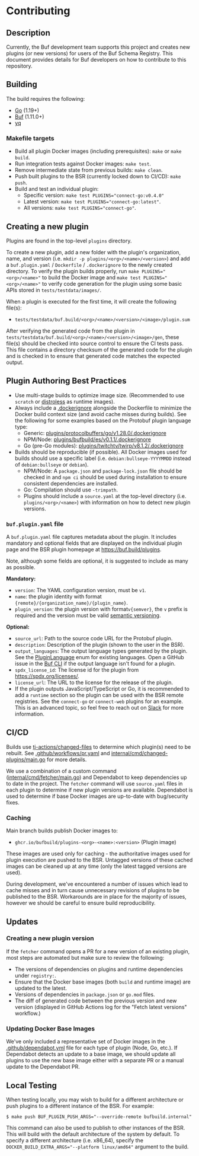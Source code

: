 # Contributing

## Description

Currently, the Buf development team supports this project and creates new plugins (or new versions) for users of the Buf Schema Registry.
This document provides details for Buf developers on how to contribute to this repository.

## Building

The build requires the following:

* [Go](https://go.dev/dl/) (1.19+)
* [Buf](https://github.com/bufbuild/buf) (1.11.0+)
* [yq](https://github.com/mikefarah/yq)

### Makefile targets

* Build all plugin Docker images (including prerequisites): `make` or `make build`.
* Run integration tests against Docker images: `make test`.
* Remove intermediate state from previous builds: `make clean`.
* Push built plugins to the BSR (currently locked down to CI/CD): `make push`.
* Build and test an individual plugin:
  * Specific version: `make test PLUGINS="connect-go:v0.4.0"`
  * Latest version: `make test PLUGINS="connect-go:latest"`.
  * All versions: `make test PLUGINS="connect-go"`.

## Creating a new plugin

Plugins are found in the top-level `plugins` directory.

To create a new plugin, add a new folder with the plugin's organization, name, and version (i.e. `mkdir -p plugins/<org>/<name>/<version>`) and add a `buf.plugin.yaml` / `Dockerfile` / `.dockerignore` to the newly created directory.
To verify the plugin builds properly, run `make PLUGINS="<org>/<name>"` to build the Docker image and `make test PLUGINS="<org>/<name>"` to verify code generation for the plugin using some basic APIs stored in `tests/testdata/images/`.

When a plugin is executed for the first time, it will create the following file(s):

* `tests/testdata/buf.build/<org>/<name>/<version>/<image>/plugin.sum`

After verifying the generated code from the plugin in `tests/testdata/buf.build/<org>/<name>/<version>/<image>/gen`, these file(s) should be checked into source control to ensure the CI tests pass.
This file contains a directory checksum of the generated code for the plugin and is checked in to ensure that generated code matches the expected output.

## Plugin Authoring Best Practices

* Use multi-stage builds to optimize image size. (Recommended to use `scratch` or [distroless](https://github.com/GoogleContainerTools/distroless) as runtime images).
* Always include a [.dockerignore](https://docs.docker.com/engine/reference/builder/#dockerignore-file) alongside the Dockerfile to minimize the Docker build context size (and avoid cache misses during builds). See the following for some examples based on the Protobuf plugin language type:
    * Generic: [plugins/protocolbuffers/go/v1.28.0/.dockerignore](plugins/protocolbuffers/go/v1.28.0/.dockerignore)
    * NPM/Node: [plugins/bufbuild/es/v0.1.1/.dockerignore](plugins/bufbuild/es/v0.1.1/.dockerignore)
    * Go (pre-Go modules): [plugins/twitchtv/twirp/v8.1.2/.dockerignore](plugins/twitchtv/twirp/v8.1.2/.dockerignore)
* Builds should be reproducible (if possible). All Docker images used for builds should use a specific label (i.e. `debian:bullseye-YYYYMMDD` instead of `debian:bullseye` or `debian`).
    * NPM/Node: A `package.json` and `package-lock.json` file should be checked in and `npm ci` should be used during installation to ensure consistent dependencies are installed.
    * Go: Compilation should use `-trimpath`.
    * Plugins should include a `source.yaml` at the top-level directory (i.e. `plugins/<org>/<name>`)
    with information on how to detect new plugin versions.

### `buf.plugin.yaml` file

A `buf.plugin.yaml` file captures metadata about the plugin. It includes mandatory and optional
fields that are displayed on the individual plugin page and the BSR plugin homepage at
https://buf.build/plugins.

Note, although some fields are optional, it is suggested to include as many as possible.

**Mandatory:**

* `version`: The YAML configuration version, must be `v1`.
* `name`: the plugin identity with format `{remote}/{organization_name}/{plugin_name}`.
* `plugin_version`: the plugin version with format`v{semver}`, the `v` prefix is required and the
  version must be valid [semantic versioning](https://semver.org/).

**Optional:**

* `source_url`: Path to the source code URL for the Protobuf plugin.
* `description`: Description of the plugin (shown to the user in the BSR).
* `output_languages`: The output language types generated by the plugin. See the [PluginLanguage](https://buf.build/bufbuild/buf/docs/main:buf.alpha.registry.v1alpha1#buf.alpha.registry.v1alpha1.PluginLanguage) enum for existing languages. Open a GitHub issue in the [Buf CLI](https://github.com/bufbuild/buf) if the output language isn't found for a plugin.
* `spdx_license_id`: The license id for the plugin from https://spdx.org/licenses/.
* `license_url`: The URL to the license for the release of the plugin.
* If the plugin outputs JavaScript/TypeScript or Go, it is recommended to add a `runtime` section so the plugin can be used with the BSR remote registries. See the `connect-go` or `connect-web` plugins for an example. This is an advanced topic, so feel free to reach out on [Slack](https://buf.build/links/slack) for more information.

## CI/CD

Builds use [tj-actions/changed-files](https://github.com/tj-actions/changed-files) to determine which plugin(s) need to be rebuilt.
See [.github/workflows/pr.yaml](.github/workflows/pr.yml) and [internal/cmd/changed-plugins/main.go](internal/cmd/changed-plugins/main.go) for more details.

We use a combination of a custom command ([internal/cmd/fetcher/main.go](internal/cmd/fetcher/main.go)) and Dependabot to keep dependencies up to date in the project.
The `fetcher` command will use `source.yaml` files in each plugin to determine if new plugin versions are available.
Dependabot is used to determine if base Docker images are up-to-date with bug/security fixes.

### Caching

Main branch builds publish Docker images to:

* `ghcr.io/bufbuild/plugins-<org>-<name>:<version>` (Plugin image)

These images are used only for caching - the authoritative images used for plugin execution are pushed to the BSR.
Untagged versions of these cached images can be cleaned up at any time (only the latest tagged versions are used).

During development, we've encountered a number of issues which lead to cache misses and in turn cause unnecessary revisions of plugins to be published to the BSR.
Workarounds are in place for the majority of issues, however we should be careful to ensure build reproducibility.

## Updates

### Creating a new plugin version

If the `fetcher` command opens a PR for a new version of an existing plugin, most steps are automated but make sure to review the following:

* The versions of dependencies on plugins and runtime dependencies under `registry:`.
* Ensure that the Docker base images (both `build` and runtime image) are updated to the latest.
* Versions of dependencies in `package.json` or `go.mod` files.
* The diff of generated code between the previous version and new version (displayed in GitHub Actions log for the "Fetch latest versions" workflow.)

### Updating Docker Base Images

We've only included a representative set of Docker images in the [.github/dependabot.yml](.github/dependabot.yml) file for each type of plugin (Node, Go, etc.).
If Dependabot detects an update to a base image, we should update all plugins to use the new base image either with a separate PR or a manual update to the Dependabot PR.

## Local Testing

When testing locally, you may wish to build for a different architecture or push plugins to a different instance of the BSR.
For example:

```
$ make push BUF_PLUGIN_PUSH_ARGS="--override-remote bufbuild.internal"
```

This command can also be used to publish to other instances of the BSR.
This will build with the default architecture of the system by default.
To specify a different architecture (i.e. x86_64), specify the `DOCKER_BUILD_EXTRA_ARGS="--platform linux/amd64"` argument to the build.
